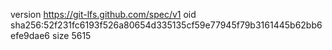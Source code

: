 version https://git-lfs.github.com/spec/v1
oid sha256:52f231fc6193f526a80654d335135cf59e77945f79b3161445b62bb6efe9dae6
size 5615
